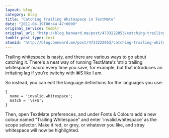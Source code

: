 ```yaml
---
layout: blog
category: blog
title: "Catching Trailing Whitespace in TextMate"
date: "2011-04-19T00:44:47+0000"
original_service: tumblr
original_url: "http://blog.benward.me/post/4733222053/catching-trailing-whitespace-in-textmate"
tumblr_post_type: text
atomid: "http://blog.benward.me/post/4733222053/catching-trailing-whitespace-in-textmate"
---
```

Trailing whitespace is nasty, and there are various ways to go about catching it. There's a neat way of running TextMate's ‘strip trailing whitespace’ macro every time you save, for example, but that introduces an irritating lag if you're twitchy with ⌘S like I am.

So instead, you can edit the language definitions for the languages you use:

    {
      name = 'invalid.whitespace';
      match = '\s+$';
    }

Then, open TextMate preferences, and under Fonts & Colours add a new colour named “Trailing Whitespace” and enter ‘invalid.whitespace’ as the scope selector. Make it red, or grey, or whatever you like, and stray whitespace will now be highlighted.